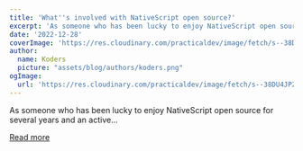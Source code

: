 ```yaml
---
title: 'What''s involved with NativeScript open source?'
excerpt: 'As someone who has been lucky to enjoy NativeScript open source for several years and an active...'
date: '2022-12-28'
coverImage: 'https://res.cloudinary.com/practicaldev/image/fetch/s--38DU4JPZ--/c_imagga_scale,f_auto,fl_progressive,h_420,q_auto,w_1000/https://dev-to-uploads.s3.amazonaws.com/uploads/articles/idkj3ai8rhv465uxih2o.jpg'
author:
  name: Koders
  picture: "assets/blog/authors/koders.png"
ogImage:
  url: 'https://res.cloudinary.com/practicaldev/image/fetch/s--38DU4JPZ--/c_imagga_scale,f_auto,fl_progressive,h_420,q_auto,w_1000/https://dev-to-uploads.s3.amazonaws.com/uploads/articles/idkj3ai8rhv465uxih2o.jpg'
---
```


As someone who has been lucky to enjoy NativeScript open source for several years and an active...

[Read more](https://dev.to/nathanwalker/whats-involved-with-nativescript-open-source-55jc)
